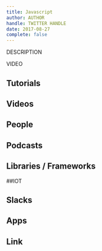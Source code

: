 ```yaml
---
title: Javascript
author: AUTHOR
handle: TWITTER HANDLE
date: 2017-08-27
complete: false
---
```


DESCRIPTION 

VIDEO

## Tutorials

## Videos

## People

## Podcasts

## Libraries / Frameworks

##IOT

## Slacks

## Apps

## Link